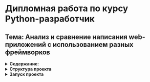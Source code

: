 # Дипломная работа по курсу Python-разработчик
## Тема: Анализ и сравнение написания web-приложений с использованием разных фреймворков

<details><summary><b>Содержание:</b></summary>
1. Введение
  
2. Общие сведения о web-фреймворках
   * 2.1 Что такое web-фреймворки
   * 2.2 Для чего нужны web-фреймворки
  
3. Обзор популярных инструментов для разработки разработки веб-приложений на Python
   * 3.1 Django
   * 3.2 FastApi
   * 3.3 Flask
  
  
4. Сравнение фреймворков
5. Заключение
6. Список используемой литературы

## 1. Введение:
Современные веб-приложения требуют высокой производительности, удобства в разработке и гибкости в использовании. В последние годы на рынке разработаны множество фреймворков, каждый из которых имеет свои преимущества и недостатки. В данной работе будет проведен анализ и сравнение трех популярных фреймерков для создания веб-приложений на Python: Django, FastAPI и Flask.

## 2. Общие сведения о web-фреймворках
2.1 Фреймворк (с англ. framework — «каркас, структура») — заготовка, готовая модель в программировании для быстрой разработки, на основе которой можно дописать собственный код. Он задает структуру, определяет правила и предоставляет необходимый набор инструментов для создания проекта. 
  Существует 2 типа web-фреймворков:
  * Фронтенд фреймворки
    Эти фреймворки используются для разработки внешнего(прльзовательского) интерфейса. Чаще всего в данных фреймворках используются такие языки, как JavaScript, CSS и HTML.
    Среди решаемых задач — разработка дизайна UX/UI, SEO-оптимизация, фрагменты кода, шаблоны, управление взаимодействием с пользователем и многое другое. А среди самых известных фронтенд фреймворков — React, Vue.js, Ember, Bootstrap и Angular.
    
  * Бэкэнд фреймворки
    Эти фреймворки используются для разработки серверной части, которая отвечает за функционирование ИТ-продукта. Они основаны на таких языках программирования, как Python, .NET, Ruby, Java и PHP.
    Среди решаемых задач — функционирование сервера и базы данных, протоколы маршрутизации, логика и архитектура сервиса, параметры авторизации, безопасность и многие другие. Среди наиболее популярных фреймворков — Django, Laravel, Ruby On Rails, Spring, Express, ASP.NET Core.
    
2.2 Для чего нужны web-фреймворки?

  Любой фреймворк на различных языках упрощает жизнь программиста при создании архитектуры, разработке и поддержке проекта. В фреймворках на архитектурном уровне заложено множество принципов оптимизации. Рассмотрим основные преимущества ниже.

  * <b>Более высокая производительность.</b> 
    Фреймворки разработаны с использованием готовых функций для обеспечения высокой эффективности и производительности при создании ИТ-решений. Скорость загрузки веб-сайтов и программ, разработанных с их использованием, значительно возрастает.
    
  * <b>Сокращение количества ошибок.</b>
    Большинство фреймворков включают в себя лучшие практики разработки программного обеспечения. Многие из них имеют встроенный механизм тестирования, который проверяет код сразу, уменьшая количество ошибок в конечном коде.
  * <b>Быстрое развитие проекта или продукта.</b> 
     У фреймворков есть заранее написанные шаблоны, которые можно использовать для выполнения избыточных задач программирования. Эти инструменты экономят время разработчиков и позволяют им сосредоточиться на более приоритетных для команды действиях, обеспечивая более быстрые результаты.
  * <b>Надежность и безопасность.</b>
      Фреймворки включают в себя сотни готовых компонентов, созданных и регулярно обновляемых сообществом разработчиков. Это своего рода гарантия, что ваш проект — актуальное и одно из лучших решений бизнеса.

## 3. Обзор фреймворков:
3.1 Django
  * Django — это высокоуровневый Python веб-фреймворк, который позволяет быстро создавать безопасные и поддерживаемые веб-сайты. Созданный опытными разработчиками, Django берёт на себя большую часть хлопот веб-разработки, поэтому вы можете сосредоточиться на написании своего веб-приложения. Django включает в себя множество встроенных средств для решения распространенных задач.
    
    <b>Преймущества:</b>
    * Принцип "Всё включено"(«Batteries included»)
      Фраза «всё включено» означает, что большинство инструментов для создания приложения — часть фреймворка, а не поставляются в виде отдельных библиотек.

      Django содержит огромное количество функциональности для решения большинства задач веб-разработки. Вот некоторые из высокоуровневых возможностей Django:
        * ORM
        * Миграции базы данных
        * Аутентификация пользователя
        * Панель администратора
        * Формы
     
    * Стандартизированная структура
   
      Django как фреймворк задаёт структуру проекта. Она помогает разработчикам понимать, где и как добавлять новую функциональность.

      Благодаря одинаковой для всех проектов структуре гораздо проще найти уже готовые решения или получить помощь от сообщества.

    * Приложения Django
   
      Приложения в Django позволяют разделить проект на несколько частей. Приложения устанавливаются путём добавления в <b>settings.INSTALLED_APPS</b>. Этот подход позволяет легко интегрировать готовые решения.

    * Безопасность
   
      Django безопасен и включает механизмы предотвращения распространенных атак вроде SQL-инъекций (XSS) и подделки межсайтовых запросов (CSRF).

    * REST Framework для создания API

      Django REST Framework(DRF), является библиотекой для построения API. Он имеет модульную и настраиваемую архитектуру, которая хорошо работает для создания как простых, так и сложных API.

      В DRF политики аутентификации и разрешений доступны из коробки. Он поставляется с базовыми классами для CRUD операций и встроенной утилитой для тестирования разрабатываемого API.

    * GraphQL фреймворк для создания API
   
      Большие REST API часто требуют большого количества запросов для получения всех необходимых данных. GraphQL — это язык запросов, который позволяет обмениваться связанными данными гораздо проще.

      Graphene-Django позволит легко добавить соответствующую функциональность в ваш проект. Модели, формы, аутентификация, политики разрешений и другие функциональные возможности Django можно использовать для создания GraphQL API. Библиотека так же поставляется с утилитой для тестирования результата.

    <b>Недостатки:</b>
      * Избыточность

        У Django есть все инструменты для создания высоконагруженных приложений. А вот для небольших сайтов их, зачастую, слишком много. За счет этого, не всегда есть смысл применять фреймворк для таких проектов. Тем более, что у него есть более простые альтернативы.

     * Функции ORM
   
       На сегодня этот компонент Django устарел и не дотягивает до современных стандартов. Ключевой минус ORM — отсутствие поддержки SQLAlchemy. Сейчас это основной инструмент для работы с базами данных у Python.
 
3.2 FastApi
  * FastAPI - является легковесным асинхронным фреймворком для Python, который используют преимущественно для разработки API-сервисов. Фреймворк довольно молодой и существует всего лишь 6 лет.

    <b>Преймущества:</b>

    * Скорость работы
   
      FastAPI обходит все Python-фреймворки по производительности

    * Гибкость на уровне Flask
   
      У вас нет какой-либо утвержденной архитектуры, что дает волю вашей фантазии и различным подходам разработки

    * Ассинхронность
   
      FastAPI использует ASGI-сервера по умолчанию.  Благодаря асинхронному коду запросы выполняются независимо друг от друга и могут запускаться параллельно, а это значит, что время выполнения значительно сокращается по сравнению с выполнением при последовательном запуске.

    * Автоматическая документаци
   
       FastAPI использует аннотации типов Python для определения входных и выходных данных API и поддерживает дополнительные метаданные Swagger для более полной документации.

    <b>Недостатки:</b>

    * Отсутствие подробной документации
   
      Это может создавать проблемы при поиске ответов на вопросы или получении помощи в решении проблем.

    * Недостаток плагинов и модулей
   
      У FastAPI ограниченное количество плагинов и модулей, доступных для использования. Это может ограничить функциональность и возможности разработчиков при создании веб-приложений.

3.3 Flask
  * Flask — это легковесный веб-фреймворк для языка Python, который предоставляет минимальный набор инструментов для создания веб-приложений.

    <b>Преймущества:</b>

    * Считается лучшим веб-фреймворком для создания небольших статических сайтов и легковесных веб-приложений.
    * Гибкость и модульность
   
      Flask предусматривает модульное программирование, что помогает избежать путаницы и сохранить порядок «на рабочем месте». При этом фреймворк позволяет разработчику брать контроль над структурой проекта и самостоятельно выбирать инструменты.

    * Много подробной документации на русском языке.
   
    <b>Недостатки:</b>

    * Однопоточная система
   
       Каждый запрос разрабатывается поочередно. Это увеличивает время обработки.

    * Нет поддержки многостраничных приложений.
   
      В Flask отсутствует встроенный механизм маршрутизации для многостраничных приложений. Из коробки фреймворк предоставляет механизм для обработки запросов и возвращения ответов, но не дает удобных инструментов для организации навигации между различными страницами приложения.

## 4. Сравнение фреймворков:
Django следует архитектуре Model-View-Template (MVT), FastAPI основывается на принципах асинхронного программирования, а Flask позволяет использовать любую архитектуру на усмотрение разработчика.

* Простота в использовании:

  Django требует более глубокого изучения из-за своего объёма и конфигурации, тогда как Flask и FastAPI легче осваиваются, особенно для небольших проектов.

* Производительность:

  FastAPI продемонстрировал наилучшие результаты в производительности благодаря асинхронной обработке запросов. Flask и Django, будучи синхронными, работают медленнее в сценариях с высокой нагрузкой
  ![8abd3c976a2047e6d6975c5241882dee](https://github.com/user-attachments/assets/8379a307-ce44-4e95-bc3f-4d42f24d1976)
  (Данные взяты с сайта https://www.techempower.com)

* Гибкость и расширяйомсть:

  Flask предлагает максимальную гибкость, так как предоставляет разработчику возможность выбирать компоненты и библиотеки. Django более строг в подходе, но предлагает мощный набор встроенных средств. FastAPI сочетает в себе гибкость и производительность, что делает его идеальным для разработки API.

* Сообщества и документации:

  Django обладает самым большим сообществом и обширной документацией. Flask также имеет активное сообщество, но меньше ресурсов по сравнению с Django. FastAPI является относительно новым фреймворком, но его популярность быстро растет, и документация постоянно обновляется

* Безопасность:

  Django имеет встроенные инструменты безопасности, которые делают его предпочтительным для создания крупных и безопасных приложений. Flask требует большего внимания к безопасности, так как многие функции безопасности необходимо реализовывать самостоятельно. FastAPI также предлагает хорошие меры безопасности, но разработчики должны быть внимательны к настройкам.

## 5. Заключение:
В данной работе был проведен анализ фреймворков Django, FastAPI и Flask. Каждый из них имеет свои сильные и слабые стороны. Django подходит для крупных проектов с высокими требованиями к безопасности. Flask идеален для небольших приложений и прототипов. FastAPI демонстрирует высочайшую производительность и является предпочтительным выбором для создания API.

## 6. Список литературы:
* [django-project.com](https://www.djangoproject.com/)
* [fastapi.tiangolo.com](https://fastapi.tiangolo.com/)
* [flask.palletsprojects.com](https://flask.palletsprojects.com/en/stable/)
</details>

<details><summary><b>Структура проекта</b></summary>
  
## Django:

![django](https://github.com/user-attachments/assets/d8d08c8b-d635-4b78-a42e-fc4fa4ffa1b2)

## FastApi

![FastApi](https://github.com/user-attachments/assets/606a0251-251a-4b23-8441-6a45ba3ea4b8)
![Fastapi2](https://github.com/user-attachments/assets/c567ca27-33c8-46b4-b362-96b5e5024934)

## Flask

![flask](https://github.com/user-attachments/assets/9912d2d2-a91c-43c6-a10e-6b9004208e63)
</details>

<details><summary><b>Запуск проекта</b></summary>

## Запуска проекта Django

Откройте териминал и введите в нём команду: 

` cd myapp `

После ввода данной команды, вы попадёте в рабочую директорию проекта "myapp"

Для запуска проекта так же в терминале прописываем команду:

`python manage.py runserver`

После чего переходим по запущенному локальному серверу(http://127.0.0.1:8000/):

![runserver](https://github.com/user-attachments/assets/06474ff3-1e4f-4c71-96e0-c7f077301cb3)

Для остановки работы сервера в терминале нажмите сочетание клавишь `Ctrl + C`

## Запуск проекта FastApi

Для начало нужно вернуться в исходный каталок(если изначально запускали проект на Django), для этого в терминале прописывает команду:

`cd ..`

Чтобы запустить приложение в терминале прописываем следующую команду:

`python -m uvicorn FastApi.main:app`

![run fastapi](https://github.com/user-attachments/assets/a389d463-0a39-44bc-9761-ded03071ea98)

Для остановки работы сервера в терминале нажмите сочетание клавишь `Ctrl + C`

## Запуск проекта Flask

Перейдите в проект Flask. Далее найдите файл `main.py` и откройте его. Для запуска приложение, если вы используете Pycharm можете нажать сочетание клавишь `Shift + F10` или воспользоваться значком запуска, который находится на верху в правой области:

![значок запуска](https://github.com/user-attachments/assets/00d4a6be-99c8-44f9-912c-65ce4e7fc7dd)

Для остановки работы сервера можно использовать комбинацию клавишь `Ctrl + F2` или же воспользоваться значком остановки работы приложения:

![стоп](https://github.com/user-attachments/assets/58df43f7-07c0-4ee2-8f7e-2a9bd260c541)

</details>
      
